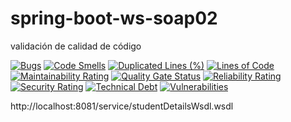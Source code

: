 # spring-boot-ws-soap02

validación de calidad de código

[![Bugs](https://sonarcloud.io/api/project_badges/measure?project=leonmatias2015_spring-boot-ws-soap02&metric=bugs)](https://sonarcloud.io/dashboard?id=leonmatias2015_spring-boot-ws-soap02)
[![Code Smells](https://sonarcloud.io/api/project_badges/measure?project=leonmatias2015_spring-boot-ws-soap02&metric=code_smells)](https://sonarcloud.io/dashboard?id=leonmatias2015_spring-boot-ws-soap02)
[![Duplicated Lines (%)](https://sonarcloud.io/api/project_badges/measure?project=leonmatias2015_spring-boot-ws-soap02&metric=duplicated_lines_density)](https://sonarcloud.io/dashboard?id=leonmatias2015_spring-boot-ws-soap02)
[![Lines of Code](https://sonarcloud.io/api/project_badges/measure?project=leonmatias2015_spring-boot-ws-soap02&metric=ncloc)](https://sonarcloud.io/dashboard?id=leonmatias2015_spring-boot-ws-soap02)
[![Maintainability Rating](https://sonarcloud.io/api/project_badges/measure?project=leonmatias2015_spring-boot-ws-soap02&metric=sqale_rating)](https://sonarcloud.io/dashboard?id=leonmatias2015_spring-boot-ws-soap02)
[![Quality Gate Status](https://sonarcloud.io/api/project_badges/measure?project=leonmatias2015_spring-boot-ws-soap02&metric=alert_status)](https://sonarcloud.io/dashboard?id=leonmatias2015_spring-boot-ws-soap02)
[![Reliability Rating](https://sonarcloud.io/api/project_badges/measure?project=leonmatias2015_spring-boot-ws-soap02&metric=reliability_rating)](https://sonarcloud.io/dashboard?id=leonmatias2015_spring-boot-ws-soap02)
[![Security Rating](https://sonarcloud.io/api/project_badges/measure?project=leonmatias2015_spring-boot-ws-soap02&metric=security_rating)](https://sonarcloud.io/dashboard?id=leonmatias2015_spring-boot-ws-soap02)
[![Technical Debt](https://sonarcloud.io/api/project_badges/measure?project=leonmatias2015_spring-boot-ws-soap02&metric=sqale_index)](https://sonarcloud.io/dashboard?id=leonmatias2015_spring-boot-ws-soap02)
[![Vulnerabilities](https://sonarcloud.io/api/project_badges/measure?project=leonmatias2015_spring-boot-ws-soap02&metric=vulnerabilities)](https://sonarcloud.io/dashboard?id=leonmatias2015_spring-boot-ws-soap02)


http://localhost:8081/service/studentDetailsWsdl.wsdl